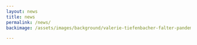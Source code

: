 ```yaml
---
layout: news
title: news
permalink: /news/
backimage: /assets/images/background/valerie-tiefenbacher-falter-pandemie2.jpg

---
```

